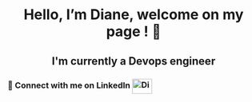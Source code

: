 <p align="center">
  <h1 align="center">Hello, I’m Diane, welcome on my page ! 🌴 </h1>
</p>

<h2 align="center"> I'm currently a Devops engineer </h2>

<h3 align="left"> 🌻 Connect with me on LinkedIn  <a href="https://www.linkedin.com/in/dianevallienne/"> <img align="center" src="https://raw.githubusercontent.com/rahuldkjain/github-profile-readme-generator/master/src/images/icons/Social/linked-in-alt.svg" alt="Diane Vallienne" height="30" width="40" style="max-width: 100%;">
</a> </h3>
             


